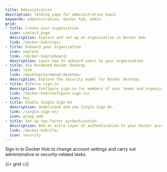 ```yaml
---
title: Administration
description: landing page for administration topic
keywords: administration, docker hub, admin
grid:
- title: Create your organization
  icon: contact_page
  description: Explore and set up an organization in Docker Hub.
  link: /docker-hub/orgs/
- title: Onboard your organization
  icon: explore
  link: /docker-hub/onboard/
  description: Learn how to onboard users to your organization.
- title: Use Hardened Docker Desktop
  icon: lock
  link: /desktop/hardened-desktop/
  description: Explore the security model for Docker Desktop.
- title: Enforce sign-in
  description: Configure sign-in for members of your teams and organizations.
  link: /docker-hub/configure-sign-in/
  icon: key
- title: Enable Single Sign-On
  description: Understand and use Single Sign-On.
  link: /single-sign-on/
  icon: group_add
- title: Set up two-factor authentication
  description: Add an extra layer of authentication to your Docker account.
  link: /docker-hub/2fa/
  icon: security
---
```


Sign in to Docker Hub to change account settings and carry out administrative or security-related tasks. 

{{< grid >}}